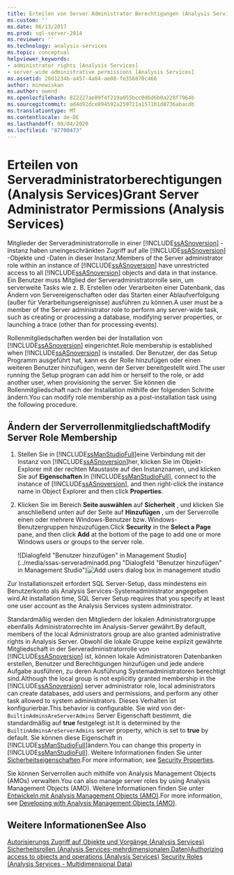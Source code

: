 ```yaml
---
title: Erteilen von Server Administrator Berechtigungen (Analysis Services) | Microsoft-Dokumentation
ms.custom: ''
ms.date: 06/13/2017
ms.prod: sql-server-2014
ms.reviewer: ''
ms.technology: analysis-services
ms.topic: conceptual
helpviewer_keywords:
- administrator rights [Analysis Services]
- server-wide administrative permissions [Analysis Services]
ms.assetid: 20d1234b-a457-4a84-ae08-fe356870c466
author: minewiskan
ms.author: owend
ms.openlocfilehash: 822227ae89f4f219a055bcc0d6d6b0a228f7964b
ms.sourcegitcommit: ad4d92dce894592a259721a1571b1d8736abacdb
ms.translationtype: MT
ms.contentlocale: de-DE
ms.lasthandoff: 08/04/2020
ms.locfileid: "87700473"
---
```

# <a name="grant-server-administrator-permissions-analysis-services"></a><span data-ttu-id="2e1f6-102">Erteilen von Serveradministratorberechtigungen (Analysis Services)</span><span class="sxs-lookup"><span data-stu-id="2e1f6-102">Grant Server Administrator Permissions (Analysis Services)</span></span>
  <span data-ttu-id="2e1f6-103">Mitglieder der Serveradministratorrolle in einer [!INCLUDE[ssASnoversion](../../includes/ssasnoversion-md.md)] -Instanz haben uneingeschränkten Zugriff auf alle [!INCLUDE[ssASnoversion](../../includes/ssasnoversion-md.md)] -Objekte und -Daten in dieser Instanz.</span><span class="sxs-lookup"><span data-stu-id="2e1f6-103">Members of the Server administrator role within an instance of [!INCLUDE[ssASnoversion](../../includes/ssasnoversion-md.md)] have unrestricted access to all [!INCLUDE[ssASnoversion](../../includes/ssasnoversion-md.md)] objects and data in that instance.</span></span> <span data-ttu-id="2e1f6-104">Ein Benutzer muss Mitglied der Serveradministratorrolle sein, um serverweite Tasks wie z. B. Erstellen oder Verarbeiten einer Datenbank, das Ändern von Servereigenschaften oder das Starten einer Ablaufverfolgung (außer für Verarbeitungsereignisse) ausführen zu können.</span><span class="sxs-lookup"><span data-stu-id="2e1f6-104">A user must be a member of the Server administrator role to perform any server-wide task, such as creating or processing a database, modifying server properties, or launching a trace (other than for processing events).</span></span>

 <span data-ttu-id="2e1f6-105">Rollenmitgliedschaften werden bei der Installation von [!INCLUDE[ssASnoversion](../../includes/ssasnoversion-md.md)] eingerichtet.</span><span class="sxs-lookup"><span data-stu-id="2e1f6-105">Role membership is established when [!INCLUDE[ssASnoversion](../../includes/ssasnoversion-md.md)] is installed.</span></span> <span data-ttu-id="2e1f6-106">Der Benutzer, der das Setup Programm ausgeführt hat, kann es der Rolle hinzufügen oder einen weiteren Benutzer hinzufügen, wenn der Server bereitgestellt wird.</span><span class="sxs-lookup"><span data-stu-id="2e1f6-106">The user running the Setup program can add him or herself to the role, or add another user, when provisioning the server.</span></span> <span data-ttu-id="2e1f6-107">Sie können die Rollenmitgliedschaft nach der Installation mithilfe der folgenden Schritte ändern.</span><span class="sxs-lookup"><span data-stu-id="2e1f6-107">You can modify role membership as a post-installation task using the following procedure.</span></span>

## <a name="modify-server-role-membership"></a><span data-ttu-id="2e1f6-108">Ändern der Serverrollenmitgliedschaft</span><span class="sxs-lookup"><span data-stu-id="2e1f6-108">Modify Server Role Membership</span></span>

1.  <span data-ttu-id="2e1f6-109">Stellen Sie in [!INCLUDE[ssManStudioFull](../../includes/ssmanstudiofull-md.md)]eine Verbindung mit der Instanz von [!INCLUDE[ssASnoversion](../../includes/ssasnoversion-md.md)]her, klicken Sie im Objekt-Explorer mit der rechten Maustaste auf den Instanznamen, und klicken Sie auf **Eigenschaften**.</span><span class="sxs-lookup"><span data-stu-id="2e1f6-109">In [!INCLUDE[ssManStudioFull](../../includes/ssmanstudiofull-md.md)], connect to the instance of [!INCLUDE[ssASnoversion](../../includes/ssasnoversion-md.md)], and then right-click the instance name in Object Explorer and then click **Properties**.</span></span>

2.  <span data-ttu-id="2e1f6-110">Klicken Sie im Bereich **Seite auswählen** auf **Sicherheit** , und klicken Sie anschließend unten auf der Seite auf **Hinzufügen** , um der Serverrolle einen oder mehrere Windows-Benutzer bzw. Windows-Benutzergruppen hinzuzufügen.</span><span class="sxs-lookup"><span data-stu-id="2e1f6-110">Click **Security** in the **Select a Page** pane, and then click **Add** at the bottom of the page to add one or more Windows users or groups to the server role.</span></span>

     <span data-ttu-id="2e1f6-111">![Dialogfeld "Benutzer hinzufügen" in Management Studio](../media/ssas-serveradminadd.png "Dialogfeld "Benutzer hinzufügen" in Management Studio")</span><span class="sxs-lookup"><span data-stu-id="2e1f6-111">![Add users dialog box in management studio](../media/ssas-serveradminadd.png "Add users dialog box in management studio")</span></span>

 <span data-ttu-id="2e1f6-112">Zur Installationszeit erfordert SQL Server-Setup, dass mindestens ein Benutzerkonto als Analysis Services-Systemadministrator angegeben wird.</span><span class="sxs-lookup"><span data-stu-id="2e1f6-112">At installation time, SQL Server Setup requires that you specify at least one user account as the Analysis Services system administrator.</span></span>

 <span data-ttu-id="2e1f6-113">Standardmäßig werden den Mitgliedern der lokalen Administratorgruppe ebenfalls Administratorrechte im Analysis-Server gewährt.</span><span class="sxs-lookup"><span data-stu-id="2e1f6-113">By default, members of the local Administrators group are also granted administrative rights in Analysis Server.</span></span> <span data-ttu-id="2e1f6-114">Obwohl die lokale Gruppe keine explizit gewährte Mitgliedschaft in der Serveradministratorrolle von [!INCLUDE[ssASnoversion](../../includes/ssasnoversion-md.md)] ist, können lokale Administratoren Datenbanken erstellen, Benutzer und Berechtigungen hinzufügen und jede andere Aufgabe ausführen, zu deren Ausführung Systemadministratoren berechtigt sind.</span><span class="sxs-lookup"><span data-stu-id="2e1f6-114">Although the local group is not explicitly granted membership in the [!INCLUDE[ssASnoversion](../../includes/ssasnoversion-md.md)] server administrator role, local administrators can create databases, add users and permissions, and perform any other task allowed to system administrators.</span></span> <span data-ttu-id="2e1f6-115">Dieses Verhalten ist konfigurierbar.</span><span class="sxs-lookup"><span data-stu-id="2e1f6-115">This behavior is configurable.</span></span> <span data-ttu-id="2e1f6-116">Sie wird von der- `BuiltinAdminsAreServerAdmins` Server Eigenschaft bestimmt, die standardmäßig auf **true** festgelegt ist.</span><span class="sxs-lookup"><span data-stu-id="2e1f6-116">It is determined by the `BuiltinAdminsAreServerAdmins` server property, which is set to **true** by default.</span></span> <span data-ttu-id="2e1f6-117">Sie können diese Eigenschaft in [!INCLUDE[ssManStudioFull](../../includes/ssmanstudiofull-md.md)]ändern.</span><span class="sxs-lookup"><span data-stu-id="2e1f6-117">You can change this property in [!INCLUDE[ssManStudioFull](../../includes/ssmanstudiofull-md.md)].</span></span> <span data-ttu-id="2e1f6-118">Weitere Informationen finden Sie unter [Sicherheitseigenschaften](../server-properties/security-properties.md).</span><span class="sxs-lookup"><span data-stu-id="2e1f6-118">For more information, see [Security Properties](../server-properties/security-properties.md).</span></span>

 <span data-ttu-id="2e1f6-119">Sie können Serverrollen auch mithilfe von Analysis Management Objects (AMOs) verwalten.</span><span class="sxs-lookup"><span data-stu-id="2e1f6-119">You can also manage server roles by using Analysis Management Objects (AMO).</span></span> <span data-ttu-id="2e1f6-120">Weitere Informationen finden Sie unter [Entwickeln mit Analysis Management Objects &#40;AMO&#41;](https://docs.microsoft.com/bi-reference/amo/developing-with-analysis-management-objects-amo).</span><span class="sxs-lookup"><span data-stu-id="2e1f6-120">For more information, see [Developing with Analysis Management Objects &#40;AMO&#41;](https://docs.microsoft.com/bi-reference/amo/developing-with-analysis-management-objects-amo).</span></span>

## <a name="see-also"></a><span data-ttu-id="2e1f6-121">Weitere Informationen</span><span class="sxs-lookup"><span data-stu-id="2e1f6-121">See Also</span></span>
 <span data-ttu-id="2e1f6-122">[Autorisierungs Zugriff auf Objekte und Vorgänge &#40;Analysis Services&#41;](../multidimensional-models/authorizing-access-to-objects-and-operations-analysis-services.md) [Sicherheitsrollen &#40;Analysis Services-mehrdimensionalen Daten&#41;](../multidimensional-models/olap-logical/security-roles-analysis-services-multidimensional-data.md)</span><span class="sxs-lookup"><span data-stu-id="2e1f6-122">[Authorizing access to objects and operations &#40;Analysis Services&#41;](../multidimensional-models/authorizing-access-to-objects-and-operations-analysis-services.md) [Security Roles  &#40;Analysis Services - Multidimensional Data&#41;](../multidimensional-models/olap-logical/security-roles-analysis-services-multidimensional-data.md)</span></span>


